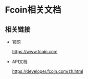 # Fcoin相关文档

## 相关链接

- 官网

    https://www.fcoin.com

- API文档

    https://developer.fcoin.com/zh.html